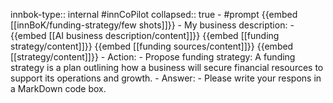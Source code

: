 innbok-type:: internal
#innCoPilot
collapsed:: true
	- #prompt {{embed [[innBoK/funding-strategy/few shots]]}}
		- My business description:
		- {{embed [[AI business description/content]]}} {{embed [[funding strategy/content]]}} {{embed [[funding sources/content]]}} {{embed [[strategy/content]]}}
		- Action:
		- Propose funding strategy: A funding strategy is a plan outlining how a business will secure financial resources to support its operations and growth.
		- Answer:
		- Please write your respons in a MarkDown code box.


